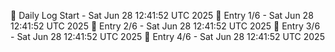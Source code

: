 📅 Daily Log Start - Sat Jun 28 12:41:52 UTC 2025
📌 Entry 1/6 - Sat Jun 28 12:41:52 UTC 2025
📌 Entry 2/6 - Sat Jun 28 12:41:52 UTC 2025
📌 Entry 3/6 - Sat Jun 28 12:41:52 UTC 2025
📌 Entry 4/6 - Sat Jun 28 12:41:52 UTC 2025
